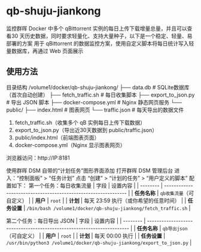 # qb-shuju-jiankong

监控群晖 Docker 中多个 qBittorrent 实例的每日上传下载增量总量，并且可以查看30 天历史数据，同时要求轻量化、支持大量种子，以下是一个稳定、轻量、易部署的方案
用于 qBittorrent 的数据监控方案，使用自定义脚本将每日统计写入轻量数据库，再通过 Web 页面展示
## 使用方法

目录结构
/volume1/docker/qb-shuju-jiankong/
├── data.db                      # SQLite数据库（首次自动创建）
├── fetch_traffic.sh             # 每日收集脚本
├── export_to_json.py            # 导出 JSON 脚本
├── docker-compose.yml           # Nginx 静态网页服务
└── public/
    ├── index.html               # 图表网页
    └── traffic.json             # 每天导出的数据文件


1. fetch_traffic.sh（收集多个 qB 实例每日上传下载数据）
2. export_to_json.py（导出近30天数据到 public/traffic.json）
3. public/index.html（前端图表页面）   
4. docker-compose.yml（Nginx 显示图表网页）


浏览器访问：http://IP:8181

使用群晖 DSM 自带的“计划任务”图形界面添加
打开群晖 DSM 管理后台
进入：“控制面板” > “任务计划”
点击 “创建” > “计划的任务” > “用户定义的脚本”
配置如下：
第一个任务：每日收集流量
| 字段       | 设置内容                                                           |
| -------- | -------------------------------------------------------------- |
| **任务名称** | `qb收集流量`（可自定义）                                                 |
| **用户**   | `root`                                                         |
| **计划**   | 每天 23:59 执行（或你希望的任意时间）                                         |
| **任务设置** | `/bin/bash /volume1/docker/qb-shuju-jiankong/fetch_traffic.sh` |

第二个任务：每日导出 JSON
| 字段       | 设置内容                                                                   |
| -------- | ---------------------------------------------------------------------- |
| **任务名称** | `qb导出json`（可自定义）                                                       |
| **用户**   | `root`                                                                 |
| **计划**   | 每天 00:00 执行                                                            |
| **任务设置** | `/usr/bin/python3 /volume1/docker/qb-shuju-jiankong/export_to_json.py` |




